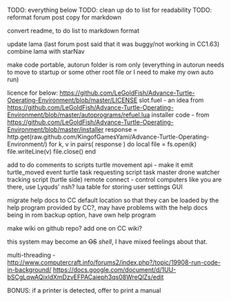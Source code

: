 TODO: everything below
TODO: clean up do to list for readability
TODO: reformat forum post copy for markdown

convert readme, to do list to markdown format

update lama (last forum post said that it was buggy/not working in CC1.63)
combine lama with starNav

make code portable, autorun folder is rom only (everything in autorun needs to move to startup or some other root file or I need to make my own auto run)


licence for below: https://github.com/LeGoldFish/Advance-Turtle-Operating-Environment/blob/master/LICENSE
slot.fuel - an idea from https://github.com/LeGoldFish/Advance-Turtle-Operating-Environment/blob/master/autoprograms/refuel.lua
installer code - from https://github.com/LeGoldFish/Advance-Turtle-Operating-Environment/blob/master/installer
response = http.get(raw.github.com/KingofGamesYami/Advance-Turtle-Operating-Environment/)
	for k, v in pairs( response ) do
		local file = fs.open(k)
		file.writeLine(v)
		file.close()
end


add to do comments to scripts
turtle movement api - make it emit turtle_moved event
turtle task requesting script
task master
drone watcher
tracking script (turtle side)
remote connect - control computers like you are there, use Lyquds' nsh?
lua table for storing user settings
GUI

migrate help docs to CC default location so that they can be loaded by the help program provided by CC?, may have problems with the help docs being in rom
	backup option, have own help program

make wiki on github repo? add one on CC wiki?

this system may become an ~~OS~~ _shell_, I have mixed feelings about that.

multi-threading - http://www.computercraft.info/forums2/index.php?/topic/19908-run-code-in-background/
					https://docs.google.com/document/d/1UU-bSCgLqwAQixldXmDzvEFPACaieph3qs08WreQlZs/edit
					
BONUS: if a printer is detected, offer to print a manual